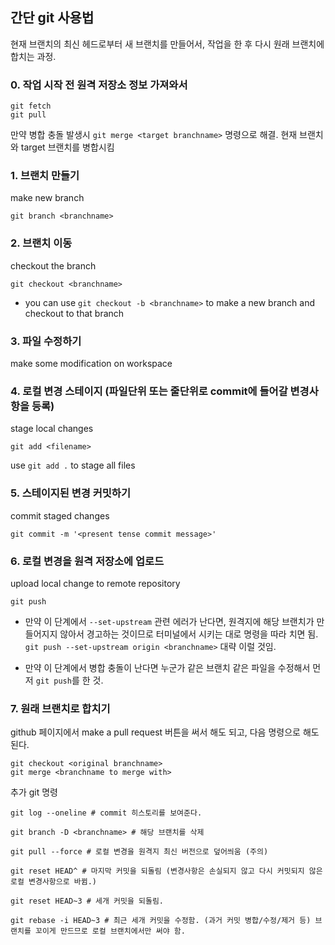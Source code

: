 ## 간단 git 사용법

현재 브랜치의 최신 헤드로부터 새 브랜치를 만들어서, 작업을 한 후 다시 원래 브랜치에 합치는 과정.

### 0. 작업 시작 전 원격 저장소 정보 가져와서 

```shell
git fetch
git pull
```

만약 병합 충돌 발생시 `git merge <target branchname>` 명령으로 해결. 현재 브랜치와 target 브랜치를 병합시킴

### 1. 브랜치 만들기 
make new branch

```shell
git branch <branchname>
```

### 2. 브랜치 이동
checkout the branch

```shell
git checkout <branchname>
```

* you can use `git checkout -b <branchname>` to make a new branch and checkout to that branch

### 3. 파일 수정하기
make some modification on workspace

### 4. 로컬 변경 스테이지 (파일단위 또는 줄단위로 commit에 들어갈 변경사항을 등록)
stage local changes

```shell
git add <filename>
```

use `git add .` to stage all files

### 5. 스테이지된 변경 커밋하기
commit staged changes

```shell
git commit -m '<present tense commit message>'
```

### 6. 로컬 변경을 원격 저장소에 업로드
upload local change to remote repository

```shell
git push
```

* 만약 이 단계에서 `--set-upstream` 관련 에러가 난다면, 원격지에 해당 브랜치가 만들어지지 않아서 경고하는 것이므로 터미널에서 시키는 대로 명령을 따라 치면 됨.
`git push --set-upstream origin <branchname>` 대략 이럴 것임.

* 만약 이 단계에서 병합 충돌이 난다면 누군가 같은 브랜치 같은 파일을 수정해서 먼저 `git push`를 한 것.

### 7. 원래 브랜치로 합치기

github 페이지에서 make a pull request 버튼을 써서 해도 되고, 다음 명령으로 해도 된다.

```shell
git checkout <original branchname>
git merge <branchname to merge with>
```


추가 git 명령

```shell
git log --oneline # commit 히스토리를 보여준다.

git branch -D <branchname> # 해당 브랜치를 삭제

git pull --force # 로컬 변경을 원격지 최신 버전으로 덮어씌움 (주의)

git reset HEAD^ # 마지막 커밋을 되돌림 (변경사항은 손실되지 않고 다시 커밋되지 않은 로컬 변경사항으로 바뀜.)

git reset HEAD~3 # 세개 커밋을 되돌림.

git rebase -i HEAD~3 # 최근 세개 커밋을 수정함. (과거 커밋 병합/수정/제거 등) 브랜치를 꼬이게 만드므로 로컬 브랜치에서만 써야 함.
```
